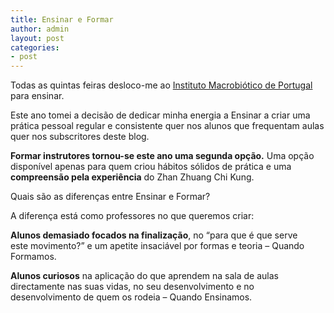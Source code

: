 ```yaml
---
title: Ensinar e Formar
author: admin
layout: post
categories:
- post
---
```

Todas as quintas feiras desloco-me ao <a href="http://www.e-macrobiotica.com/" target="_blank">Instituto Macrobiótico de Portugal</a> para ensinar.

Este ano tomei a decisão de dedicar minha energia a Ensinar a criar uma prática pessoal regular e consistente quer nos alunos que frequentam aulas quer nos subscritores deste blog.

**Formar instrutores tornou-se este ano uma segunda opção.** Uma opção disponível apenas para quem criou hábitos sólidos de prática e uma **compreensão pela experiência** do Zhan Zhuang Chi Kung.

Quais são as diferenças entre Ensinar e Formar?

A diferença está como professores no que queremos criar:

**Alunos demasiado focados na finalização**, no &#8220;para que é que serve este movimento?&#8221; e um apetite insaciável por formas e teoria &#8211; Quando Formamos.

**Alunos curiosos** na aplicação do que aprendem na sala de aulas directamente nas suas vidas, no seu desenvolvimento e no desenvolvimento de quem os rodeia &#8211; Quando Ensinamos.
